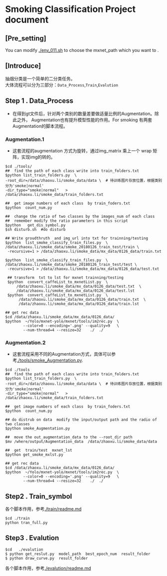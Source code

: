 # Smoking Classification Project document
## [Pre_setting]    
You can modify [./env_011.sh](./env_011.sh) to choose the mxnet_path which you want to .  

## [Introduce]
抽烟分类是一个简单的二分类任务。  
大体流程可以分为三部分：`Data_Process`,`Train`,`Evalution`
## Step 1 . Data_Process
* 在得到gt文件后，针对两个类别的数量差要做适量比例的Augmentation。除此之外，  Augmentation也有提升模型性能的作用。For smoking 有两套Augmentation的脚本流程。

###  Augmentation.1
* 这套流程的augmentation 方式为旋转，通过img_matrix 乘上一个 wrap 矩阵，实现img的转的。 

```
$cd ./tools/
##  find the path of each class write into train_folders.txt 
$python list_train_folders.py  \
-root_dir=/data/zhaoxu.li/smoke_data/data \  # 待训练图片存放位置，根据类别分为'smoke|normal'
-dir_type="smoke|normal"   >  /data/zhaoxu.li/smoke_data/train_folders.txt

##  get image numbers of each class  by train_foders.txt
$python  count_num.py   

##  change the ratio of two classes by the images_num of each class
##  remember modify the ratio parameters in this script
$python   get_dis_symbol.py          
$sh disturb.sh  #do disturb

## Write groudthruth  and img_url into txt for trainning/testing
$python  list_smoke_classify_train_files.py  \
/data/zhaoxu.li/smoke_data/smoke_20180126_train_test/train \
 -recursive=1 > /data/zhaoxu.li/smoke_data/mx_data/0126_data/train.txt     

$python  list_smoke_classify_train_files.py  \
/data/zhaoxu.li/smoke_data/smoke_20180126_train_test/test \
 -recursive=1 > /data/zhaoxu.li/smoke_data/mx_data/0126_data/test.txt 

 ## transform  txt to lst for mxnet trainning/testing
 $python  convert_caffeList_to_mxnetList.py  \
     /data/zhaoxu.li/smoke_data/mx_data/0126_data/test.txt  \
     /data/zhaoxu.li/smoke_data/mx_data/0126_data/test.lst
 $python  convert_caffeList_to_mxnetList.py  \
      /data/zhaoxu.li/smoke_data/mx_data/0126_data/train.txt  \
      /data/zhaoxu.li/smoke_data/mx_data/0126_data/train.lst

## get rec data
$cd /data/zhaoxu.li/smoke_data/mx_data/0126_data/
$python  ~/Yolo/mxnet-yolo/mxnet/tools/im2rec.py  \
        --color=0 --encoding='.png' --quality=9   \
        --num-thread=4 --resize=32    ./  ./
```
### Augmentation.2
* 这套流程采用不同的Augmentation方式，具体可以参考[./tools/smoke_Augmentation.py](./tools/smoke_Augmentation.py).

```
$cd ./tools
##  find the path of each class write into train_folders.txt 
$python list_train_folders.py  \
-root_dir=/data/zhaoxu.li/smoke_data/data \  # 待训练图片存放位置，根据类别分为'smoke|normal'
-dir_type="smoke|normal"   >  /data/zhaoxu.li/smoke_data/train_folders.txt

##  get image numbers of each class  by train_foders.txt
$python  count_num.py   

## do distrub on data  modify the input/output path and the radio of two classes
$python smoke_Augmentation.py

##  move the out_augmentation_data to the --root_dir path
$mv /where/output/Augmentation_data  /data/zhaoxu.li/smoke_data/data

##  get  train/test  mxnet_lst 
$python get_smoke_mxlst.py

## get rec data
$cd /data/zhaoxu.li/smoke_data/mx_data/0126_data/
$python  ~/Yolo/mxnet-yolo/mxnet/tools/im2rec.py  \
        --color=0 --encoding='.png' --quality=9   \
        --num-thread=4 --resize=32    ./  ./
```
## Step2 . Train_symbol
各个脚本作用，参考[./train/readme.md](./train/readme.md)
```
$cd ./train
python tran_full.py
```

## Step3 . Evalution
```
$cd   ./evalution
$ python get_reslut.py  model_path  best_epoch_num  result_folder
$ python draw_curve.py  result_folder
```
各个脚本作用，参考[./evalution/readme.md](./evalution/readme.md)

